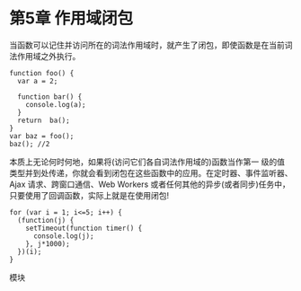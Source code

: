 # 第5章 作用域闭包

当函数可以记住并访问所在的词法作用域时，就产生了闭包，即使函数是在当前词法作用域之外执行。

```
function foo() {
  var a = 2;

  function bar() {
    console.log(a);
  }
  return  ba();
}
var baz = foo();
baz(); //2
```

本质上无论何时何地，如果将(访问它们各自词法作用域的)函数当作第一 级的值类型并到处传递，你就会看到闭包在这些函数中的应用。在定时器、事件监听器、 Ajax 请求、跨窗口通信、Web Workers 或者任何其他的异步(或者同步)任务中，只要使用了回调函数，实际上就是在使用闭包!

```
for (var i = 1; i<=5; i++) {
  (function(j) {
    setTimeout(function timer() {
      console.log(j);
    }, j*1000);
  })(i);
}
```

模块

